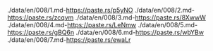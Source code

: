 ./data/en/008/1.md-https://paste.rs/p5yNO
./data/en/008/2.md-https://paste.rs/zcqvm
./data/en/008/3.md-https://paste.rs/8XwwW
./data/en/008/4.md-https://paste.rs/LeNmw
./data/en/008/5.md-https://paste.rs/gBQ6n
./data/en/008/6.md-https://paste.rs/wbYBw
./data/en/008/7.md-https://paste.rs/ewaLr